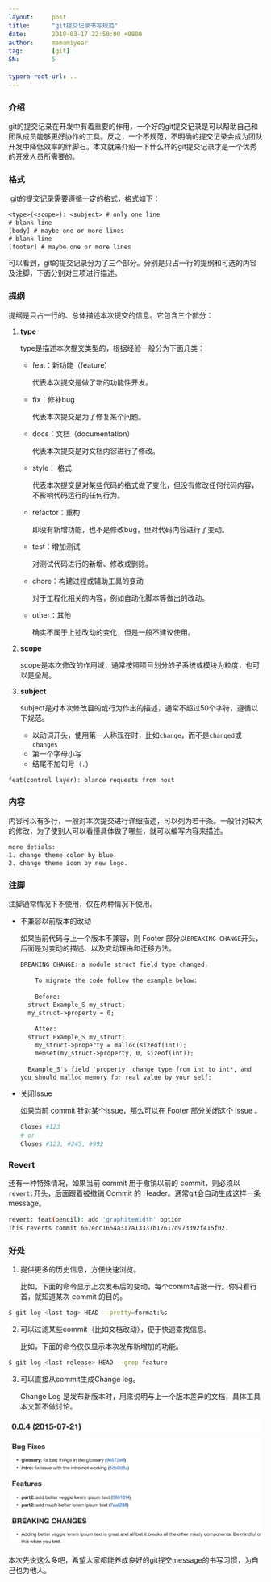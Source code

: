 ```yaml
---
layout:     post
title:      "git提交记录书写规范"
date:       2019-03-17 22:50:00 +0800
author:     mamamiyear
tag:        [git]
SN:         5

typora-root-url: ..
---
```


###  介绍

​	git的提交记录在开发中有着重要的作用，一个好的git提交记录是可以帮助自己和团队成员能够更好协作的工具。反之，一个不规范，不明确的提交记录会成为团队开发中降低效率的绊脚石。本文就来介绍一下什么样的git提交记录才是一个优秀的开发人员所需要的。

### 格式

​	git的提交记录需要遵循一定的格式，格式如下：

```
<type>(<scope>): <subject> # only one line
# blank line
[body] # maybe one or more lines
# blank line
[footer] # maybe one or more lines
```

​	可以看到，git的提交记录分为了三个部分。分别是只占一行的提纲和可选的内容及注脚，下面分别对三项进行描述。

### 提纲

提纲是只占一行的、总体描述本次提交的信息。它包含三个部分：

1. **type**

   type是描述本次提交类型的，根据经验一般分为下面几类：

   - feat：新功能（feature）

     代表本次提交是做了新的功能性开发。

   - fix：修补bug

     代表本次提交是为了修复某个问题。

   - docs：文档（documentation）

     代表本次提交是对文档内容进行了修改。

   - style： 格式

     代表本次提交是对某些代码的格式做了变化，但没有修改任何代码内容，不影响代码运行的任何行为。

   - refactor：重构

     即没有新增功能，也不是修改bug，但对代码内容进行了变动。

   - test：增加测试

     对测试代码进行的新增、修改或删除。

   - chore：构建过程或辅助工具的变动

     对于工程化相关的内容，例如自动化脚本等做出的改动。

   - other：其他

     确实不属于上述改动的变化，但是一般不建议使用。

2. **scope**

   scope是本次修改的作用域，通常按照项目划分的子系统或模块为粒度，也可以是全局。

3. **subject**

   subject是对本次修改目的或行为作出的描述，通常不超过50个字符，遵循以下规范。

   - 以动词开头，使用第一人称现在时，比如`change`，而不是`changed`或`changes`
   - 第一个字母小写
   - 结尾不加句号（`.`）

```
feat(control layer): blance requests from host
```



### 内容

内容可以有多行，一般对本次提交进行详细描述，可以列为若干条。一般针对较大的修改，为了使别人可以看懂具体做了哪些，就可以编写内容来描述。

```
more detials:
1. change theme color by blue.
2. change theme icon by new logo.
```



### 注脚

注脚通常情况下不使用，仅在两种情况下使用。

- 不兼容以前版本的改动

  如果当前代码与上一个版本不兼容，则 Footer 部分以`BREAKING CHANGE`开头，后面是对变动的描述、以及变动理由和迁移方法。

  ```
  BREAKING CHANGE: a module struct field type changed.
  
      To migrate the code follow the example below:
  
      Before:
  	struct Example_S my_struct;
  	my_struct->property = 0;
  
      After:
  	struct Example_S my_struct;
      my_struct->property = malloc(sizeof(int));
      memset(my_struct->property, 0, sizeof(int));
  	
  	Example_S's field 'property' change type from int to int*, and you should malloc memory for real value by your self;
  ```

- 关闭Issue

  如果当前 commit 针对某个issue，那么可以在 Footer 部分关闭这个 issue 。

  ```bash
  Closes #123
  # or
  Closes #123, #245, #992
  ```



### Revert

还有一种特殊情况，如果当前 commit 用于撤销以前的 commit，则必须以`revert:`开头，后面跟着被撤销 Commit 的 Header。通常git会自动生成这样一条message。

```bash
revert: feat(pencil): add 'graphiteWidth' option
This reverts commit 667ecc1654a317a13331b17617d973392f415f02.
```



### 好处

1. 提供更多的历史信息，方便快速浏览。

   比如，下面的命令显示上次发布后的变动，每个commit占据一行。你只看行首，就知道某次 commit 的目的。

```bash
$ git log <last tag> HEAD --pretty=format:%s
```

2. 可以过滤某些commit（比如文档改动），便于快速查找信息。

   比如，下面的命令仅仅显示本次发布新增加的功能。

```bash
$ git log <last release> HEAD --grep feature
```

3. 可以直接从commit生成Change log。

   Change Log 是发布新版本时，用来说明与上一个版本差异的文档，具体工具本文暂不做讨论。

![git-message-change-log](/assets/2019-03-17-git-commit-message/git-message-change-log.png)



本次先说这么多吧，希望大家都能养成良好的git提交message的书写习惯，为自己也为他人。